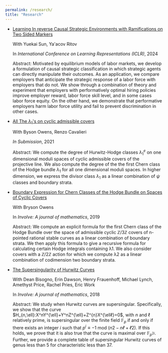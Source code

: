 ```yaml
---
permalink: /research/
title: "Research"
---
```


- [Learning In reverse Causal Strategic Environments with Ramifications on Two Sided Markers](https://arxiv.org/abs/2404.13240)

  With Yuekai Sun, Ya'acov Ritov

  In *International Conference on Learning Representations (ICLR)*, 2024
  
  Abstract: Motivated by equilibrium models of labor markets, we develop a formulation of causal strategic classification in which strategic   agents can directly manipulate their outcomes. As an application, we compare employers that anticipate the strategic response of a labor     force with employers that do not. We show through a combination of theory and experiment that employers with performatively optimal hiring   policies improve employer reward, labor force skill level, and in some cases labor force equity. On the other hand, we demonstrate that      performative employers harm labor force utility and fail to prevent discrimination in other cases.

- [All The $\lambda_1$'s on cyclic admissible covers](https://arxiv.org/abs/2112.13892)

  With Byson Owens, Renzo Cavalieri

  *In Submission*, 2021

  Abstract: We compute the degree of Hurwitz-Hodge classes $λ^e_1$ on one dimensional moduli spaces of cyclic admissible covers of the     
  projective line. We also compute the degree of the the first Chern class of the Hodge bundle $λ_1$ for all one dimensional moduli spaces. 
  In higher dimension, we express the divisor class $λ_1$ as a linear combination of $ψ$ classes and boundary strata.

- [Boundary Expression for Chern Classes of the Hodge Bundle on Spaces of Cyclic Covers](https://arxiv.org/abs/1912.07720)

  With Bryson Owens

  In *Involve: A journal of mathematics*, 2019

  Abstract: We compute an explicit formula for the first Chern class of the Hodge Bundle over the space of admissible cyclic $\mathbb{Z}/3\mathbb{Z}$ covers of n-pointed rational stable curves as a linear combination of boundary strata. We then apply this formula to give a recursive formula for calculating certain Hodge integrals containing λ1. We also consider covers with a $\mathbb{Z}/2\mathbb{Z}$ action for which we compute λ2 as a linear combination of codimension two boundary strata.

- [The Supersingularity of Hurwitz Curves](https://arxiv.org/abs/1810.01582)

    With  Dean Bisogno, Erin Dawson, Henry Frauenhoff, Michael Lynch, Amethyst Price, Rachel Pries, Eric Work

    In *Involve: A journal of mathematics*, 2018

    Abstract: We study when Hurwitz curves are supersingular. Specifically, we show that the curve 
    $H_{n,\ell}:X^nY^{\ell}+Y^nZ^{\ell}+Z^{n}X^{\ellℓ}=0$, with $n$ and $\ell$ relatively prime, is supersingular over the finite field 
    $\mathbb{F}_{p}$ if and only if there exists an integer $i$ such that $p^i≡−1\text{ mod }(n2−nℓ+ℓ2)$. If this holds, we prove that it is 
    also true that the curve is maximal over $\mathbb{F}_{p^{2i}}$. Further, we provide a complete table of supersingular Hurwitz curves of 
    genus less than 5 for characteristic less than 37. 
